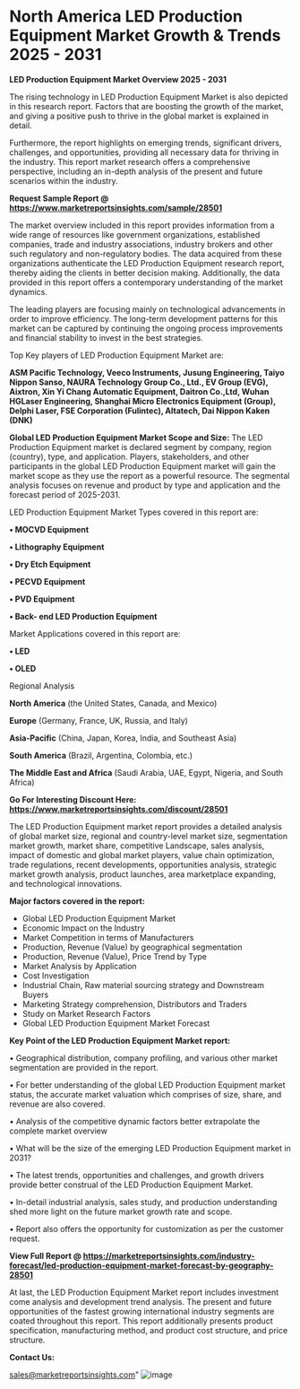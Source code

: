 # North America LED Production Equipment Market Growth & Trends 2025 - 2031

<Strong> LED Production Equipment Market Overview 2025 - 2031</strong>

The rising technology in LED Production Equipment Market is also depicted in this research report. Factors that are boosting the growth of the market, and giving a positive push to thrive in the global market is explained in detail.

Furthermore, the report highlights on emerging trends, significant drivers, challenges, and opportunities, providing all necessary data for thriving in the industry. This report market research offers a comprehensive perspective, including an in-depth analysis of the present and future scenarios within the industry.

<strong>Request Sample Report @ <a href=https://www.marketreportsinsights.com/sample/28501>https://www.marketreportsinsights.com/sample/28501</a></strong>

The market overview included in this report provides information from a wide range of resources like government organizations, established companies, trade and industry associations, industry brokers and other such regulatory and non-regulatory bodies. The data acquired from these organizations authenticate the LED Production Equipment research report, thereby aiding the clients in better decision making. Additionally, the data provided in this report offers a contemporary understanding of the market dynamics.

The leading players are focusing mainly on technological advancements in order to improve efficiency. The long-term development patterns for this market can be captured by continuing the ongoing process improvements and financial stability to invest in the best strategies.

Top Key players of LED Production Equipment Market are:

<strong>ASM Pacific Technology, Veeco Instruments, Jusung Engineering, Taiyo Nippon Sanso, NAURA Technology Group Co., Ltd., EV Group (EVG), Aixtron, Xin Yi Chang Automatic Equipment, Daitron Co.,Ltd, Wuhan HGLaser Engineering, Shanghai Micro Electronics Equipment (Group), Delphi Laser, FSE Corporation (Fulintec), Altatech, Dai Nippon Kaken (DNK)</strong>

<strong><b>Global LED Production Equipment Market Scope and Size:</b></strong>
The LED Production Equipment market is declared segment by company, region (country), type, and application. Players, stakeholders, and other participants in the global LED Production Equipment market will gain the market scope as they use the report as a powerful resource. The segmental analysis focuses on revenue and product by type and application and the forecast period of 2025-2031.

LED Production Equipment Market Types covered in this report are:

<strong>• MOCVD Equipment

• Lithography Equipment

• Dry Etch Equipment

• PECVD Equipment

• PVD Equipment

• Back- end LED Production Equipment</strong>

Market Applications covered in this report are:

<strong>• LED

• OLED</strong> 

Regional Analysis

<strong>North America</strong> (the United States, Canada, and Mexico)

<strong>Europe</strong> (Germany, France, UK, Russia, and Italy)

<strong>Asia-Pacific</strong> (China, Japan, Korea, India, and Southeast Asia)

<strong>South America</strong> (Brazil, Argentina, Colombia, etc.)

<strong>The Middle East and Africa</strong> (Saudi Arabia, UAE, Egypt, Nigeria, and South Africa)

<strong>Go For Interesting Discount Here: <a href=https://www.marketreportsinsights.com/discount/28501>https://www.marketreportsinsights.com/discount/28501</a></strong>

The LED Production Equipment market report provides a detailed analysis of global market size, regional and country-level market size, segmentation market growth, market share, competitive Landscape, sales analysis, impact of domestic and global market players, value chain optimization, trade regulations, recent developments, opportunities analysis, strategic market growth analysis, product launches, area marketplace expanding, and technological innovations.

<strong><b>Major factors covered in the report:</b></strong>
<ul>
  <li>Global LED Production Equipment Market </li>
  <li>Economic Impact on the Industry</li>
  <li>Market Competition in terms of Manufacturers</li>
  <li>Production, Revenue (Value) by geographical segmentation</li>
  <li>Production, Revenue (Value), Price Trend by Type</li>
  <li>Market Analysis by Application</li>
  <li>Cost Investigation</li>
  <li>Industrial Chain, Raw material sourcing strategy and Downstream Buyers</li>
  <li>Marketing Strategy comprehension, Distributors and Traders</li>
  <li>Study on Market Research Factors</li>
  <li>Global LED Production Equipment Market Forecast</li>
</ul>

<strong><b>Key Point of the LED Production Equipment Market report:</b></strong>

• Geographical distribution, company profiling, and various other market segmentation are provided in the report.

• For better understanding of the global LED Production Equipment market status, the accurate market valuation which comprises of size, share, and revenue are also covered.

• Analysis of the competitive dynamic factors better extrapolate the complete market overview

• What will be the size of the emerging LED Production Equipment market in 2031?

• The latest trends, opportunities and challenges, and growth drivers provide better construal of the LED Production Equipment Market.

• In-detail industrial analysis, sales study, and production understanding shed more light on the future market growth rate and scope.

• Report also offers the opportunity for customization as per the customer request.

<strong><b>View Full Report @ <a href=https://marketreportsinsights.com/industry-forecast/led-production-equipment-market-forecast-by-geography-28501>https://marketreportsinsights.com/industry-forecast/led-production-equipment-market-forecast-by-geography-28501</a></b></strong>


At last, the LED Production Equipment Market report includes investment come analysis and development trend analysis. The present and future opportunities of the fastest growing international industry segments are coated throughout this report. This report additionally presents product specification, manufacturing method, and product cost structure, and price structure.

<strong>Contact Us:</strong>

sales@marketreportsinsights.com"
![image](https://github.com/user-attachments/assets/c602ebb9-0346-4672-9d4a-85ee97810de7)
